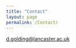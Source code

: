 ```yaml
---
title: "Contact"
layout: page
permalink: /Contact/
---
```



[d.golding@lancaster.ac.uk](mailto:d.golding@lancaster.ac.uk)
